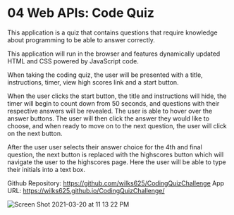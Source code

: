 # 04 Web APIs: Code Quiz

This application is a quiz that contains questions that require knowledge about programming to be able to answer correctly. 

This application will run in the browser and features dynamically updated HTML and CSS powered by JavaScript code. 

When taking the coding quiz, the user will be presented with a title, instructions, timer, view high scores link and a start button. 

When the user clicks the start button, the title and instructions will hide, the timer will begin to count down from 50 seconds, and questions with their respective answers will be revealed. The user is able to hover over the answer buttons. The user will then click the answer they would like to choose, and when ready to move on to the next question, the user will click on the next button.

After the user user selects their answer choice for the 4th and final question, the next button is replaced with the highscores button which will navigate the user to the highscores page. Here the user will be able to type their initials into a text box.

Github Repository: https://github.com/wilks625/CodingQuizChallenge
App URL: https://wilks625.github.io/CodingQuizChallenge/
          
![Screen Shot 2021-03-20 at 11 13 22 PM](https://user-images.githubusercontent.com/76915726/111892849-54e0f380-89d5-11eb-881e-57f2ec39206e.png)
